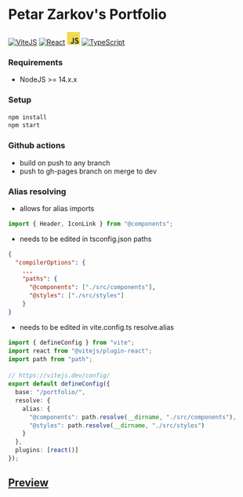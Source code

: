 # Petar Zarkov's Portfolio

<p align="left">
  <a href="https://vitejs.dev/" target="blank"><img title="ViteJS" alt="ViteJS" width="26" src="https://vitejs.dev/logo.svg" /></a>
  <a href="https://reactjs.org/" target="blank"><img title="React" alt="React" width="26" src="https://reactnative.dev/img/pwa/manifest-icon-512.png" /></a>
  <a href="https://www.javascript.com/" target="blank"><img title="JavaScript" alt="JavaScript" width="26" src="https://raw.githubusercontent.com/github/explore/80688e429a7d4ef2fca1e82350fe8e3517d3494d/topics/javascript/javascript.png" /></a>
  <a href="https://www.typescriptlang.org/" target="blank"><img title="Typescript" alt="TypeScript" width="26px" src="https://www.typescriptlang.org/favicon-32x32.png?v=8944a05a8b601855de116c8a56d3b3ae" /></a>
</p>

### Requirements
- NodeJS >= 14.x.x
### Setup
```bash
npm install
npm start
```
### Github actions
  - build on push to any branch
  - push to gh-pages branch on merge to dev

### Alias resolving
- allows for alias imports
```typescript
import { Header, IconLink } from "@components";
```
- needs to be edited in tsconfig.json paths
```json
{
  "compilerOptions": {
    ...
    "paths": {
      "@components": ["./src/components"],
      "@styles": ["./src/styles"]
    }
}
```
- needs to be edited in vite.config.ts resolve.alias
```typescript
import { defineConfig } from "vite";
import react from "@vitejs/plugin-react";
import path from "path";

// https://vitejs.dev/config/
export default defineConfig({
  base: "/portfolio/",
  resolve: {
    alias: {
      "@components": path.resolve(__dirname, "./src/components"),
      "@styles": path.resolve(__dirname, "./src/styles")
    }
  },
  plugins: [react()]
});
```

## [Preview](https://petarzarkov.github.io/portfolio/)
